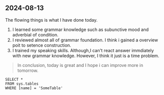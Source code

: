 ## 2024-08-13

The flowing things is what I have done today.
1. I learned some grammar knowledge such as subunctive mood and adverbial of condition.
2. I reviewed almost all of grammar foundation. I think i gained a overview poit to setence construction.
3. I trained my speaking skills. Although,I can't react answer immdiately with new grammar knowledge. However, I think it just is a time problem.
   
> In conclusion, today is great and I hope i can improve more in tomorrow.  


 ```tsql
 SELECT *
 FROM sys.tables
 WHERE [name] = 'SomeTable'
 ```
